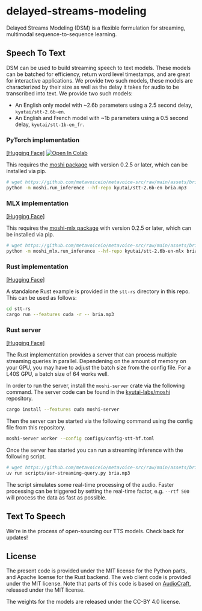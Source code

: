 # delayed-streams-modeling
Delayed Streams Modeling (DSM) is a flexible formulation for streaming, multimodal sequence-to-sequence learning.

## Speech To Text

DSM can be used to build streaming speech to text models. These models can be
batched for efficiency, return word level timestamps,  and are great for
interactive applications. We provide two such models, these models are
characterized by their size as well as the delay it takes for audio to be
transcribed into text. We provide two such models:
- An English only model with ~2.6b parameters using a 2.5 second delay,
  `kyutai/stt-2.6b-en`.
- An English and French model with ~1b parameters using a 0.5 second delay,
  `kyutai/stt-1b-en_fr`.

### PyTorch implementation
[[Hugging Face]](https://huggingface.co/kyutai/stt-2.6b-en)
<a target="_blank" href="https://colab.research.google.com/drive/1mc0Q-FoHxU2pEvId8rTdS4q1r1zorJhS?usp=sharing">
  <img src="https://colab.research.google.com/assets/colab-badge.svg" alt="Open In Colab"/>
</a>

This requires the [moshi package](https://pypi.org/project/moshi/)
with version 0.2.5 or later, which can be installed via pip.

```bash
# wget https://github.com/metavoiceio/metavoice-src/raw/main/assets/bria.mp3
python -m moshi.run_inference --hf-repo kyutai/stt-2.6b-en bria.mp3
```

### MLX implementation
[[Hugging Face]](https://huggingface.co/kyutai/stt-2.6b-en-mlx)

This requires the [moshi-mlx package](https://pypi.org/project/moshi-mlx/)
with version 0.2.5 or later, which can be installed via pip.

```bash
# wget https://github.com/metavoiceio/metavoice-src/raw/main/assets/bria.mp3
python -m moshi_mlx.run_inference --hf-repo kyutai/stt-2.6b-en-mlx bria.mp3 --temp 0
```

### Rust implementation
[[Hugging Face]](https://huggingface.co/kyutai/stt-2.6b-en-candle)

A standalone Rust example is provided in the `stt-rs` directory in this repo.
This can be used as follows:
```bash
cd stt-rs
cargo run --features cuda -r -- bria.mp3
```

### Rust server
[[Hugging Face]](https://huggingface.co/kyutai/stt-2.6b-en-candle)

The Rust implementation provides a server that can process multiple streaming
queries in parallel. Dependening on the amount of memory on your GPU, you may
have to adjust the batch size from the config file. For a L40S GPU, a batch size
of 64 works well.

In order to run the server, install the `moshi-server` crate via the following
command. The server code can be found in the
[kyutai-labs/moshi](https://github.com/kyutai-labs/moshi/tree/main/rust/moshi-server)
repository.
```bash
cargo install --features cuda moshi-server
```

Then the server can be started via the following command using the config file
from this repository.
```bash
moshi-server worker --config configs/config-stt-hf.toml
```

Once the server has started you can run a streaming inference with the following
script.
```bash
# wget https://github.com/metavoiceio/metavoice-src/raw/main/assets/bria.mp3
uv run scripts/asr-streaming-query.py bria.mp3
```

The script simulates some real-time processing of the audio. Faster processing
can be triggered by setting the real-time factor, e.g. `--rtf 500` will process
the data as fast as possible.

## Text To Speech

We're in the process of open-sourcing our TTS models. Check back for updates!

## License

The present code is provided under the MIT license for the Python parts, and Apache license for the Rust backend.
The web client code is provided under the MIT license.
Note that parts of this code is based on [AudioCraft](https://github.com/facebookresearch/audiocraft), released under
the MIT license.

The weights for the models are released under the CC-BY 4.0 license.
